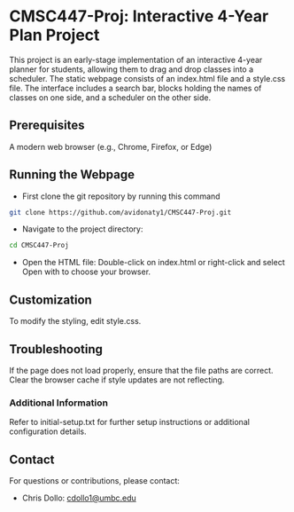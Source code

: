 # CMSC447-Proj: Interactive 4-Year Plan Project

This project is an early-stage implementation of an interactive 4-year planner for students, allowing them to drag and drop classes into a scheduler. The static webpage consists of an index.html file and a style.css file. The interface includes a search bar, blocks holding the names of classes on one side, and a scheduler on the other side.

## Prerequisites

A modern web browser (e.g., Chrome, Firefox, or Edge)

## Running the Webpage

- First clone the git repository by running this command
```sh
git clone https://github.com/avidonaty1/CMSC447-Proj.git
```

- Navigate to the project directory:

```sh
cd CMSC447-Proj
```

- Open the HTML file: Double-click on index.html or right-click and select Open with to choose your browser.


## Customization

To modify the styling, edit style.css.

## Troubleshooting

If the page does not load properly, ensure that the file paths are correct.
Clear the browser cache if style updates are not reflecting.

### Additional Information

Refer to initial-setup.txt for further setup instructions or additional configuration details.


## Contact

For questions or contributions, please contact: 
- Chris Dollo: cdollo1@umbc.edu
